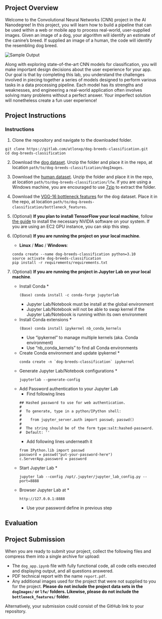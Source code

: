 [//]: # (Image References)

[image1]: ./images/sample_dog_output.png "Sample Output"
[image2]: ./images/vgg16_model.png "VGG-16 Model Keras Layers"
[image3]: ./images/vgg16_model_draw.png "VGG16 Model Figure"


## Project Overview

Welcome to the Convolutional Neural Networks (CNN) project in the AI Nanodegree! In this project, you will learn how to build a pipeline that can be used within a web or mobile app to process real-world, user-supplied images.  Given an image of a dog, your algorithm will identify an estimate of the canine’s breed.  If supplied an image of a human, the code will identify the resembling dog breed.  

![Sample Output][image1]

Along with exploring state-of-the-art CNN models for classification, you will make important design decisions about the user experience for your app.  Our goal is that by completing this lab, you understand the challenges involved in piecing together a series of models designed to perform various tasks in a data processing pipeline.  Each model has its strengths and weaknesses, and engineering a real-world application often involves solving many problems without a perfect answer.  Your imperfect solution will nonetheless create a fun user experience!

## Project Instructions

### Instructions

1. Clone the repository and navigate to the downloaded folder.
```	
git clone https://gitlab.com/atlonxp/dog-breeds-classification.git
cd dog-breeds-classification
```

2. Download the [dog dataset](https://gitlab.com/atlonxp/siit-deep-learning/-/raw/main/dogImages.zip).  Unzip the folder and place it in the repo, at location `path/to/dog-breeds-classification/dogImages`. 

3. Download the [human dataset](https://gitlab.com/atlonxp/siit-deep-learning/-/raw/main/lfw.zip).  Unzip the folder and place it in the repo, at location `path/to/dog-breeds-classification/lfw`.  If you are using a Windows machine, you are encouraged to use [7zip](http://www.7-zip.org/) to extract the folder. 

4. Download the [VGG-16 bottleneck features](https://gitlab.com/atlonxp/siit-deep-learning/-/raw/main/DogVGG16Data.npz) for the dog dataset. Place it in the repo, at location `path/to/dog-breeds-classification/bottleneck_features`.

5. (Optional) __If you plan to install TensorFlow your local machine__, follow [the guide](https://www.tensorflow.org/install/) to install the necessary NVIDIA software on your system.  If you are using an EC2 GPU instance, you can skip this step.

6. (Optional) **If you are running the project on your local machine**.

	- __Linux__ / __Mac__ / __Windows__: 
	```
	conda create --name dog-breeds-classification python=3.10
	source activate dog-breeds-classification
	pip install -r requirements/requirements.txt
	```
	
7. (Optional) **If you are running the project in Jupyter Lab on your local machine**. 

	- Install Conda
		* 
		```
		(Base) conda install -c conda-forge jupyterlab
		```
		* Jupyter Lab/Notebook must be install at the global environment
		* Jupyter Lab/Notebook will not be able to swap kernel if the Jupyter Lab/Notebook is running within its own environment
	- Install Conda extensions
		* 
		```
		(Base) conda install ipykernel nb_conda_kernels
		```
		* Use “ipykernel” to manage multiple kernels (aka. Conda environment)
		* Use “nb_conda_kernels” to find all Conda environments 
	- Create Conda environment and update ipykernel
		* 
		```
		conda create -n `dog-breeds-classification` ipykernel
		```
	- Generate Jupyter Lab/Notebook configurations
		* 
		```
		jupyterlab --generate-config
		```
	- Add Password authentication to your Jupyter Lab
		- Find following lines
		```
		## Hashed password to use for web authentication.
		#  
		#  To generate, type in a python/IPython shell:
		#  
		#    from jupyter_server.auth import passwd; passwd()
		#  
		#  The string should be of the form type:salt:hashed-password.
		#  Default: ''
		```
		- Add following lines underneath it
		```
		from IPython.lib import passwd
		password = passwd("put-your-password-here")
		c.ServerApp.password = password
		```
	- Start Jupyter Lab
		* 
		```
		jupyter lab --config /opt/.jupyter/jupyter_lab_config.py --port=8888
		```
	- Browser Jupyter Lab at 
		*
		```
		http://127.0.0.1:8888
		```
		* Use your password define in previous step
		
## Evaluation

<!-- Your project will be reviewed by a Udacity reviewer against the CNN project [rubric](https://review.udacity.com/#!/rubrics/810/view).  Review this rubric thoroughly, and self-evaluate your project before submission.  All criteria found in the rubric must meet specifications for you to pass. -->

## Project Submission

When you are ready to submit your project, collect the following files and compress them into a single archive for upload:
- The `dog_app.ipynb` file with fully functional code, all code cells executed and displaying output, and all questions answered.
- PDF technical report with the name `report.pdf`.
- Any additional images used for the project that were not supplied to you for the project. __Please do not include the project data sets in the `dogImages/` or `lfw/` folders.  Likewise, please do not include the `bottleneck_features/` folder.__

Alternatively, your submission could consist of the GitHub link to your repository.
